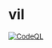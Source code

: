# vil

[![CodeQL](https://github.com/nubizya/vil/actions/workflows/github-code-scanning/codeql/badge.svg)](https://github.com/nubizya/vil/actions/workflows/github-code-scanning/codeql)
